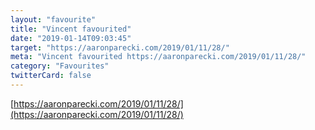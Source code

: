 ```yaml
---
layout: "favourite"
title: "Vincent favourited"
date: "2019-01-14T09:03:45"
target: "https://aaronparecki.com/2019/01/11/28/"
meta: "Vincent favourited https://aaronparecki.com/2019/01/11/28/"
category: "Favourites"
twitterCard: false
---
```

[https://aaronparecki.com/2019/01/11/28/](https://aaronparecki.com/2019/01/11/28/)
